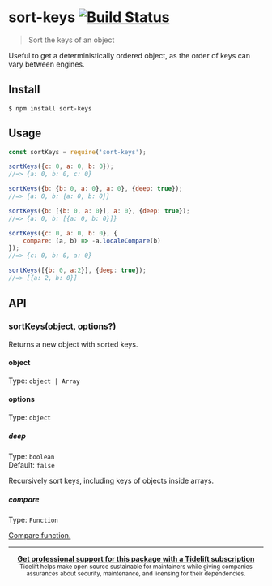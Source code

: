 # sort-keys [![Build Status](https://travis-ci.org/sindresorhus/sort-keys.svg?branch=master)](https://travis-ci.org/sindresorhus/sort-keys)

> Sort the keys of an object

Useful to get a deterministically ordered object, as the order of keys can vary between engines.


## Install

```
$ npm install sort-keys
```


## Usage

```js
const sortKeys = require('sort-keys');

sortKeys({c: 0, a: 0, b: 0});
//=> {a: 0, b: 0, c: 0}

sortKeys({b: {b: 0, a: 0}, a: 0}, {deep: true});
//=> {a: 0, b: {a: 0, b: 0}}

sortKeys({b: [{b: 0, a: 0}], a: 0}, {deep: true});
//=> {a: 0, b: [{a: 0, b: 0}]}

sortKeys({c: 0, a: 0, b: 0}, {
	compare: (a, b) => -a.localeCompare(b)
});
//=> {c: 0, b: 0, a: 0}

sortKeys([{b: 0, a:2}], {deep: true});
//=> [{a: 2, b: 0}]
```


## API

### sortKeys(object, options?)

Returns a new object with sorted keys.

#### object

Type: `object | Array`

#### options

Type: `object`

##### deep

Type: `boolean`<br>
Default: `false`

Recursively sort keys, including keys of objects inside arrays.

##### compare

Type: `Function`

[Compare function.](https://developer.mozilla.org/en-US/docs/Web/JavaScript/Reference/Global_Objects/Array/sort)


---

<div align="center">
	<b>
		<a href="https://tidelift.com/subscription/pkg/npm-sort-keys?utm_source=npm-sort-keys&utm_medium=referral&utm_campaign=readme">Get professional support for this package with a Tidelift subscription</a>
	</b>
	<br>
	<sub>
		Tidelift helps make open source sustainable for maintainers while giving companies<br>assurances about security, maintenance, and licensing for their dependencies.
	</sub>
</div>
